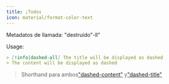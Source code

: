 ```yaml
---
title: ¡Todos
icon: material/format-color-text
---
```


Metadatos de llamada: "destruido"-ll"

Usage:

```md
> [!info|dashed-all] The title will be displayed as dashed
> The content will be displayed as dashed
```
> Shorthand para ambos["dashed-content"](../content-styling/page-10.md)
> y["dashed-title"](../title-styling/page-20.md)

